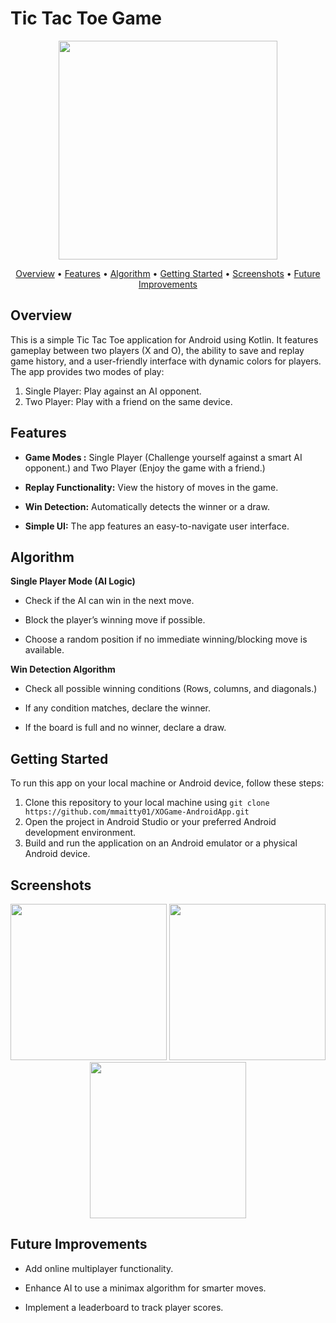 # Tic Tac Toe Game
<p align="center"><img width="350" src = "https://github.com/user-attachments/assets/9305bcf3-ec07-4aaf-b3cd-fcf593019900"></p>

<p align="center" >
  <a href="#Overview">Overview</a> •
  <a href="#Features">Features</a> •
  <a href="#Algorithm">Algorithm</a> •
  <a href="#getting-started">Getting Started</a> •
  <a href="#Screenshots">Screenshots</a> •
  <a href="#Future-Improvements">Future Improvements</a> 
</p>

## Overview
This is a simple Tic Tac Toe application for Android using Kotlin. It features gameplay between two players (X and O),  the ability to save and replay game history, and a user-friendly interface with dynamic colors for players. The app provides two modes of play:
1. Single Player: Play against an AI opponent.
2. Two Player: Play with a friend on the same device.

## Features

- **Game Modes :** Single Player (Challenge yourself against a smart AI opponent.) and Two Player (Enjoy the game with a friend.)

- **Replay Functionality:** View the history of moves in the game.

- **Win Detection:** Automatically detects the winner or a draw.

- **Simple UI:** The app features an easy-to-navigate user interface.

## Algorithm
**Single Player Mode (AI Logic)**

- Check if the AI can win in the next move.

- Block the player’s winning move if possible.

- Choose a random position if no immediate winning/blocking move is available.

**Win Detection Algorithm**

- Check all possible winning conditions (Rows, columns, and diagonals.)

- If any condition matches, declare the winner.

- If the board is full and no winner, declare a draw.


## Getting Started

To run this app on your local machine or Android device, follow these steps:
1. Clone this repository to your local machine using `git clone https://github.com/mmaitty01/XOGame-AndroidApp.git`
2. Open the project in Android Studio or your preferred Android development environment.
3. Build and run the application on an Android emulator or a physical Android device.


## Screenshots
<p align="center"><img width="250" src = "https://github.com/user-attachments/assets/06cb236f-494c-45bd-8964-46af37845cc5">   <img width="250" src = "https://github.com/user-attachments/assets/a1d358f0-aba0-463c-a4ba-2d83aa19d087">   <img width="250" src = "https://github.com/user-attachments/assets/a311fcf3-7e8f-4544-9874-a284ba3b8610"> </p>





## Future Improvements

- Add online multiplayer functionality.

- Enhance AI to use a minimax algorithm for smarter moves.

- Implement a leaderboard to track player scores.
